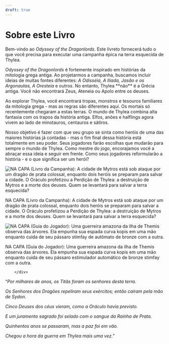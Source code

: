 ```yaml
---
draft: true
---
```

<div class="rd__b rd__b--0">
  <h1 class="rd__h rd__h--0" data-title-index="2"><span class="entry-title-inner">Sobre este Livro</span></h1>
  <p>Bem-vindo ao <em>Odyssey of the Dragonlords</em>. Este livreto fornecerá tudo o que você precisa para executar uma campanha épica na terra esquecida de Thylea.</p>
  <p><em>Odyssey of the Dragonlords</em> é fortemente inspirado em histórias da mitologia grega antiga. Ao projetarmos a campanha, buscamos incluir ideias de muitas fontes diferentes: <em>A Odisséia, A Ilíada, Jasão e os Argonautas, A Oresteia</em> e outros. No entanto, Thylea **não** é a Grécia antiga. Você não encontrará Zeus, Ateneia ou Apolo entre os deuses.</p>
  <p>Ao explorar Thylea, você encontrará tropas, monstros e tesouros familiares da mitologia grega - mas as regras são diferentes aqui. Os mortais só recentemente chegaram a estas terras. O mundo de Thylea combina alta fantasia com os trapos da história antiga. Elfos, anões e halflings agora vivem ao lado de minotauros, centauros e sátiros.</p>
  <p>Nosso objetivo é fazer com que seu grupo se sinta como heróis de uma das maiores histórias já contadas - mas o fim final dessa história está totalmente em seu poder. Seus jogadores farão escolhas que mudarão para sempre o mundo de Thylea. Como mestre do jogo, encorajamos você a abraçar essa ideia e seguir em frente. Como seus jogadores reformularão a história - e o que significa ser um herói?</p>
  <div class="rd__wrp-gallery">
    <div class="float-clear">
      <p></p>
    </div>
    <div class="rd__wrp-gallery-image">
      <div class="rd__wrp-image relative">
        <img class="rd__image" src="https://raw.githubusercontent.com/TheGiddyLimit/homebrew/master/_img/ArcanumWorldsOdysseyoftheDragonlords/Cover_Credits_CampaignBook.webp" title="NA CAPA (Livro da Campanha): A cidade de Mytros está sob ataque por um dragão de prata colossal, enquanto dois heróis se preparam para salvar a cidade. O Oráculo profetizou a Perdição de Thylea: a destruição de Mytros e a morte dos deuses. Quem se levantará para salvar a terra esquecida?" alt="NA CAPA (Livro da Campanha): A cidade de Mytros está sob ataque por um dragão de prata colossal, enquanto dois heróis se preparam para salvar a cidade. O Oráculo profetizou a Perdição de Thylea: a destruição de Mytros e a morte dos deuses. Quem se levantará para salvar a terra esquecida?">
      </div>
      <div class="rd__image-title">
        <div class="rd__image-title-inner">
          <p>NA CAPA (Livro da Campanha): A cidade de Mytros está sob ataque por um dragão de prata colossal, enquanto dois heróis se preparam para salvar a cidade. O Oráculo profetizou a Perdição de Thylea: a destruição de Mytros e a morte dos deuses. Quem se levantará para salvar a terra esquecida?</p>
        </div>
      </div>
    </div>
    <div class="float-clear">
      <p></p>
    </div>
    <div class="rd__wrp-gallery-image">
      <div class="rd__wrp-image relative">
        <img class="rd__image" src="https://raw.githubusercontent.com/TheGiddyLimit/homebrew/master/_img/ArcanumWorldsOdysseyoftheDragonlords/Cover_Credits_PlayersGuide.webp" title="NA CAPA (Guia do Jogador): Uma guerreira amazona da ilha de Themis observa das árvores. Ela empunha sua espada curva kopis em uma mão enquanto cuida de seu pássaro stimfay de autômato de bronze com a outra.">
            <div class="rd__image-title">
		    <div class="rd__image-title-inner">
        <p>NA CAPA (Guia do Jogador): Uma guerreira amazona da ilha de Themis observa das árvores. Ela empunha sua espada curva kopis em uma mão enquanto cuida de seu pássaro estimulador automático de bronze stimfay com a outra.</p>
		    </div>
		    
		</div>
</div>
	    <div class="rd__b-special rd__b-inset ve-text-center">
	        <div class="rd__quote">
			    <p class="rd__quote-line ">“<em>Por milhares de anos, os Titãs foram os senhores desta terra.</em></p>
			    <p class="rd__quote-line "><em>Os Senhores dos Dragões repeliram seus exércitos; então caíram pela mão de Sydon.</em></p>
			    <p class="rd__quote-line "><em>Cinco Deuses dos céus vieram, como a Oráculo havia previsto.</em></p>
			    <p class="rd__quote-line "><em>E um juramento sagrado foi selado com o sangue da Rainha de Prata.</em></p>
			    <p class="rd__quote-line "><em>Quinhentos anos se passaram, mas a paz foi em vão.</em></p>
			    <p class="rd__quote-line "><em>Chegou a hora da guerra em Thylea mais uma vez.</em>”</p>
				</div>
	        <div class="float-clear">
            <p></p>
        </div>
    </div>
</div>
